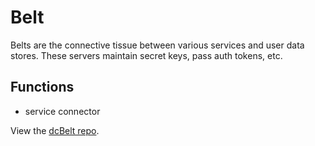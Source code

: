 # Belt

Belts are the connective tissue between various services and user data stores.
These servers maintain secret keys, pass auth tokens, etc.

## Functions

* service connector

View the [dcBelt repo].

[dcBelt repo]: https://github.com/auggernaut/dcBelt